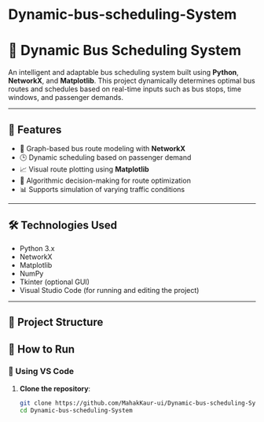 # Dynamic-bus-scheduling-System
# 🚌 Dynamic Bus Scheduling System

An intelligent and adaptable bus scheduling system built using **Python**, **NetworkX**, and **Matplotlib**. This project dynamically determines optimal bus routes and schedules based on real-time inputs such as bus stops, time windows, and passenger demands.

---

## 📌 Features

- 📍 Graph-based bus route modeling with **NetworkX**
- 🕒 Dynamic scheduling based on passenger demand
- 📈 Visual route plotting using **Matplotlib**
- 🧠 Algorithmic decision-making for route optimization
- 📊 Supports simulation of varying traffic conditions

---

## 🛠️ Technologies Used

- Python 3.x
- NetworkX
- Matplotlib
- NumPy
- Tkinter (optional GUI)
- Visual Studio Code (for running and editing the project)

---

## 📂 Project Structure

## 🚀 How to Run

### 🔧 Using VS Code

1. **Clone the repository**:
   ```bash
   git clone https://github.com/MahakKaur-ui/Dynamic-bus-scheduling-System.git
   cd Dynamic-bus-scheduling-System
